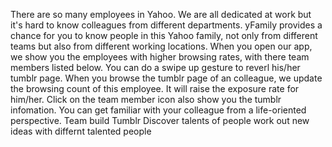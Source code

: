 There are so many employees in Yahoo. We are all dedicated at work but it's hard to know colleagues from different departments. yFamily provides a chance for you to know people in this Yahoo family, not only from different teams but also from different working locations. When you open our app, we show you the employees with higher browsing rates, with there team members listed below. You can do a swipe up gesture to reverl his/her tumblr page. When you browse the tumblr page of an colleague, we update the browsing count of this employee. It will raise the exposure rate for him/her. Click on the team member icon also show you the tumblr infomation. You can get familiar with your colleague from a life-oriented perspective.
Team build
Tumblr
Discover talents of people
work out new ideas with differnt talented people


